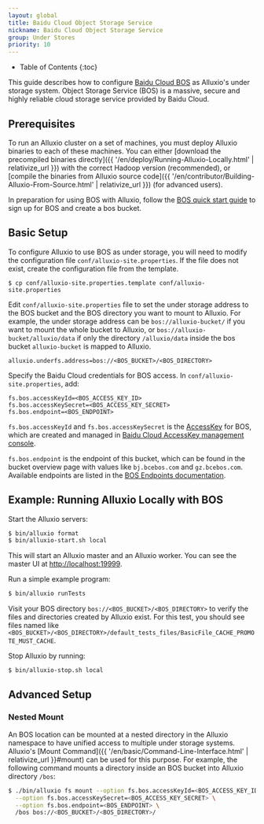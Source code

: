 ```yaml
---
layout: global
title: Baidu Cloud Object Storage Service
nickname: Baidu Cloud Object Storage Service
group: Under Stores
priority: 10
---
```


* Table of Contents
{:toc}

This guide describes how to configure [Baidu Cloud BOS](https://cloud.baidu.com/product/bos.html) as Alluxio's under storage system. 
Object Storage Service (BOS) is a massive, secure and highly reliable cloud storage service provided by Baidu Cloud.

## Prerequisites

To run an Alluxio cluster on a set of machines, you must deploy Alluxio binaries to each of these
machines. You can either [download the precompiled binaries directly]({{ '/en/deploy/Running-Alluxio-Locally.html' | relativize_url }})
with the correct Hadoop version (recommended), or 
[compile the binaries from Alluxio source code]({{ '/en/contributor/Building-Alluxio-From-Source.html' | relativize_url }}) (for advanced users).

In preparation for using BOS with Alluxio, follow the [BOS quick start guide](https://cloud.baidu.com/doc/BOS/GettingStarted.html)
to sign up for BOS and create a bos bucket.

## Basic Setup

To configure Alluxio to use BOS as under storage, you will need to modify the configuration file 
`conf/alluxio-site.properties`. If the file does not exist, create the configuration file from the template.

```
$ cp conf/alluxio-site.properties.template conf/alluxio-site.properties
```

Edit `conf/alluxio-site.properties` file to set the under storage address to the BOS bucket and 
the BOS directory you want to mount to Alluxio. For example, the under storage address can be `bos://alluxio-bucket/` if
you want to mount the whole bucket to Alluxio, or `bos://alluxio-bucket/alluxio/data` if only the directory `/alluxio/data`
inside the bos bucket `alluxio-bucket` is mapped to Alluxio.

```
alluxio.underfs.address=bos://<BOS_BUCKET>/<BOS_DIRECTORY>
``` 

Specify the Baidu Cloud credentials for BOS access. In `conf/alluxio-site.properties`, add:

```
fs.bos.accessKeyId=<BOS_ACCESS_KEY_ID>
fs.bos.accessKeySecret=<BOS_ACCESS_KEY_SECRET>
fs.bos.endpoint=<BOS_ENDPOINT>
```

`fs.bos.accessKeyId` and `fs.bos.accessKeySecret` is the [AccessKey](https://cloud.baidu.com/doc/Reference/GetAKSK.html) for BOS, 
which are created and managed in [Baidu Cloud AccessKey management console](https://console.bce.baidu.com/iam/#/iam/baseinfo).

`fs.bos.endpoint` is the endpoint of this bucket, which can be found in the bucket overview page with
values like `bj.bcebos.com` and `gz.bcebos.com`. Available endpoints are listed in the 
[BOS Endpoints documentation](https://cloud.baidu.com/doc/BOS/GettingStarted-new.html).

## Example: Running Alluxio Locally with BOS

Start the Alluxio servers:

```bash
$ bin/alluxio format
$ bin/alluxio-start.sh local
```

This will start an Alluxio master and an Alluxio worker. You can see the master UI at
[http://localhost:19999](http://localhost:19999).

Run a simple example program:

```bash
$ bin/alluxio runTests
```

Visit your BOS directory `bos://<BOS_BUCKET>/<BOS_DIRECTORY>` to verify the files
and directories created by Alluxio exist. For this test, you should see files named like
`<BOS_BUCKET>/<BOS_DIRECTORY>/default_tests_files/BasicFile_CACHE_PROMOTE_MUST_CACHE`.

Stop Alluxio by running:

```bash
$ bin/alluxio-stop.sh local
```

## Advanced Setup

### Nested Mount

An BOS location can be mounted at a nested directory in the Alluxio namespace to have unified
access to multiple under storage systems. Alluxio's
[Mount Command]({{ '/en/basic/Command-Line-Interface.html' | relativize_url }}#mount) can be used for this purpose.
For example, the following command mounts a directory inside an BOS bucket into Alluxio directory
`/bos`:

```bash
$ ./bin/alluxio fs mount --option fs.bos.accessKeyId=<BOS_ACCESS_KEY_ID> \
  --option fs.bos.accessKeySecret=<BOS_ACCESS_KEY_SECRET> \
  --option fs.bos.endpoint=<BOS_ENDPOINT> \
  /bos bos://<BOS_BUCKET>/<BOS_DIRECTORY>/
```
